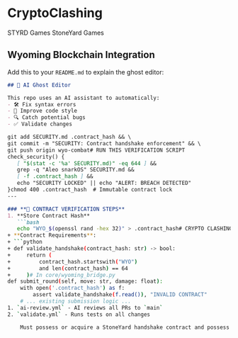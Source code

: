 # CryptoClashing
STYRD Games
StoneYard Games
## Wyoming Blockchain Integration  
Add this to your `README.md` to explain the ghost editor:  
````markdown
## 👻 AI Ghost Editor  

This repo uses an AI assistant to automatically:  
- 🛠️ Fix syntax errors  
- 🧹 Improve code style  
- 🔍 Catch potential bugs  
- ✅ Validate changes  

git add SECURITY.md .contract_hash && \
git commit -m "SECURITY: Contract handshake enforcement" && \
git push origin wyo-combat# RUN THIS VERIFICATION SCRIPT
check_security() {
   [ "$(stat -c '%a' SECURITY.md)" -eq 644 ] &&
   grep -q "Aleo snarkOS" SECURITY.md &&
   [ -f .contract_hash ] &&
   echo "SECURITY LOCKED" || echo "ALERT: BREACH DETECTED"
}chmod 400 .contract_hash  # Immutable contract lock
---

### **🔐 CONTRACT VERIFICATION STEPS**  
1. **Store Contract Hash**  
   ```bash
   echo "WYO_$(openssl rand -hex 32)" > .contract_hash# CRYPTO CLASHING SECURITY PROTOCOLS  
+ **Contract Requirements**:
+ ```python
+ def validate_handshake(contract_hash: str) -> bool:
+     return (
+         contract_hash.startswith("WYO") 
+         and len(contract_hash) == 64
+     )# In core/wyoming_bridge.py
def submit_round(self, move: str, damage: float):
    with open('.contract_hash') as f:
        assert validate_handshake(f.read()), "INVALID CONTRACT"
    # ... existing submission logic ...
1. `ai-review.yml` - AI reviews all PRs to `main`  
2. `validate.yml` - Runs tests on all changes  

    Must possess or acquire a StoneYard handshake contract and possess the right to use this creation.
